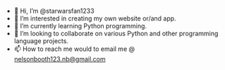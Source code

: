- 👋 Hi, I’m @starwarsfan1233
- 👀 I’m interested in creating my own website or/and app.
- 🌱 I’m currently learning Python programming.
- 💞️ I’m looking to collaborate on various Python and other programming language projects.
- 📫 How to reach me would to email me @ nelsonbooth123.nb@gmail.com

<!---
starwarsfan1233/starwarsfan1233 is a ✨ special ✨ repository because its `README.md` (this file) appears on your GitHub profile.
You can click the Preview link to take a look at your changes.
--->

